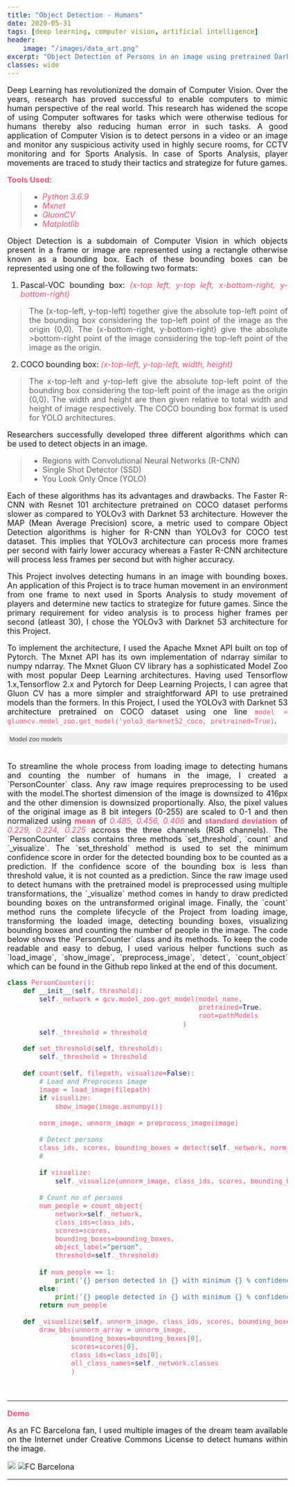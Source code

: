 ```yaml
---
title: "Object Detection - Humans"
date: 2020-05-31
tags: [deep learning, computer vision, artificial intelligence]
header: 
    image: "/images/data_art.png"
excerpt: "Object Detection of Persons in an image using pretrained Darknet 53 YOLOv3 architecture"
classes: wide
---
```



<script>
    function toggleDivZoo() {
        var div = document.getElementById("coll_content");
        if (div.style.display === "block") {
            div.style.display = "none";
        }
        else {
            div.style.display = "block";
        }
    }
</script>

<style>
    .collapsible {
        background-color: #eee;
        color: #444;
        cursor: pointer;
        padding: 5px;
        width: 100%;
        border: none;
        text-align: left;
        outline: none;
        font-size: 15px;
        border-radius:5px;
    }

    .active {
        background-color: #ccc;
    }

    .collapsible:hover {
        background-color: #ccc;
    }

    .content {
        color: #000000;
        padding: 0 18px;
        display: none;
        overflow-y: auto;
        height: 400px;
        background-color: #f1f1f1;
    }

    code {
        color: #f25278;
    }

    b {
        color: #f25278;
    }

    i {
        color: #f25278;
    }

    body {
        text-align: justify;
        font-size: 18px;
    }

</style>

Deep Learning has revolutionized the domain of Computer Vision. Over the years, research has proved successful to enable computers to mimic human perspective of the real world. This research has widened the scope of using Computer softwares for tasks which were otherwise tedious for humans thereby also reducing human error in such tasks. A good application of Computer Vision is to detect persons in a video or an image and monitor any suspicious activity used in highly secure rooms, for CCTV monitoring and for Sports Analysis. In case of Sports Analysis, player movements are traced to study their tactics and strategize for future games.

<b>Tools Used:</b>
> * <i>Python 3.6.9</i>
> * <i>Mxnet</i> 
> * <i>GluonCV</i>
> * <i>Matplotlib</i>

Object Detection is a subdomain of Computer Vision in which objects present in a frame or image are represented using a rectangle otherwise known as a bounding box. Each of these bounding boxes can be represented using one of the following two formats:

1. Pascal-VOC bounding box: <i>(x-top left, y-top left, x-bottom-right, y-bottom-right)</i>
> The (x-top-left, y-top-left) together give the absolute top-left point of the bounding box considering the top-left point of the image as the origin (0,0). The (x-bottom-right, y-bottom-right) give the absolute >bottom-right point of the image considering the top-left point of the image as the origin. 


2. COCO bounding box: <i>(x-top-left, y-top-left, width, height)</i>
> The x-top-left and y-top-left give the absolute top-left point of the bounding box considering the top-left point of the image as the origin (0,0). The width and height are then given relative to total width and height of image respectively. The COCO bounding box format is used for YOLO architectures. 


Researchers successfully developed three different algorithms which can be used to detect objects in an image. 
> * Regions with Convolutional Neural Networks (R-CNN)
> * Single Shot Detector (SSD)
> * You Look Only Once (YOLO)


Each of these algorithms has its advantages and drawbacks. The Faster R-CNN with Resnet 101 architecture pretrained on COCO dataset performs slower as compared to YOLOv3 with Darknet 53 architecture. However the MAP (Mean Average Precision) score, a metric used to compare Object Detection algorithms is higher for R-CNN than YOLOv3 for COCO test dataset. This implies that YOLOv3 architecture can process more frames per second with fairly lower accuracy whereas a Faster R-CNN architecture will process less frames per second but with higher accuracy.

This Project involves detecting humans in an image with bounding boxes. An application of this Project is to trace human movement in an environment from one frame to next used in Sports Analysis to study movement of players and determine new tactics to strategize for future games. Since the primary requirement for video analysis is to process higher frames per second (atleast 30), I chose the YOLOv3 with Darknet 53 architecture for this Project.

To implement the architecture, I used the Apache Mxnet API built on top of Pytorch. The Mxnet API has its own implementation of ndarray similar to numpy ndarray. The Mxnet Gluon CV library has a sophisticated Model Zoo with most popular Deep Learning architectures. Having used Tensorflow 1.x,Tensorflow 2.x and Pytorch for Deep Learning Projects, I can agree that Gluon CV has a more simpler and straightforward API to use pretrained models than the formers. In this Project, I used the YOLOv3 with Darknet 53 architecture pretrained on COCO dataset using one line `model = gluoncv.model_zoo.get_model('yolo3_darknet52_coco, pretrained=True)`.

<button type="button" id="coll_button" class="collapsible" onclick="toggleDivZoo()">Model zoo models</button>

<!--<div class="content" id="coll_content">
    <p> Hey </p>
</div>-->


<div class="content" id="coll_content">
    <ul>
        <li>resnet18_v1</li>
        <li>resnet34_v1</li>
        <li>resnet50_v1</li>
        <li>resnet101_v1</li>
        <li>resnet152_v1</li>
        <li>resnet18_v2</li>
        <li>resnet34_v2</li>
        <li>resnet50_v2</li>
        <li>resnet101_v2</li>
        <li>resnet152_v2</li>
        <li>resnest50</li>
        <li>resnest101</li>
        <li>resnest200</li>
        <li>resnest269</li>
        <li>se_resnet18_v1</li>
        <li>se_resnet34_v1</li>
        <li>se_resnet50_v1</li>
        <li>se_resnet101_v1</li>
        <li>se_resnet152_v1</li>
        <li>se_resnet18_v2</li>
        <li>se_resnet34_v2</li>
        <li>se_resnet50_v2</li>
        <li>se_resnet101_v2</li>
        <li>se_resnet152_v2</li>
        <li>vgg11</li>
        <li>vgg13</li>
        <li>vgg16</li>
        <li>vgg19</li>
        <li>vgg11_bn</li>
        <li>vgg13_bn</li>
        <li>vgg16_bn</li>
        <li>vgg19_bn</li>
        <li>alexnet</li>
        <li>densenet121</li>
        <li>densenet161</li>
        <li>densenet169</li>
        <li>densenet201</li>
        <li>squeezenet1.0</li>
        <li>squeezenet1.1</li>
        <li>googlenet</li>
        <li>inceptionv3</li>
        <li>xception</li>
        <li>xception71</li>
        <li>mobilenet1.0</li>
        <li>mobilenet0.75</li>
        <li>mobilenet0.5</li>
        <li>mobilenet0.25</li>
        <li>mobilenetv2_1.0</li>
        <li>mobilenetv2_0.75</li>
        <li>mobilenetv2_0.5</li>
        <li>mobilenetv2_0.25</li>
        <li>mobilenetv3_large</li>
        <li>mobilenetv3_small</li>
        <li>mobile_pose_resnet18_v1b</li>
        <li>mobile_pose_resnet50_v1b</li>
        <li>mobile_pose_mobilenet1.0</li>
        <li>mobile_pose_mobilenetv2_1.0</li>
        <li>mobile_pose_mobilenetv3_large</li>
        <li>mobile_pose_mobilenetv3_small</li>
        <li>ssd_300_vgg16_atrous_voc</li>
        <li>ssd_300_vgg16_atrous_coco</li>
        <li>ssd_300_vgg16_atrous_custom</li>
        <li>ssd_512_vgg16_atrous_voc</li>
        <li>ssd_512_vgg16_atrous_coco</li>
        <li>ssd_512_vgg16_atrous_custom</li>
        <li>ssd_512_resnet18_v1_voc</li>
        <li>ssd_512_resnet18_v1_coco</li>
        <li>ssd_512_resnet50_v1_voc</li>
        <li>ssd_512_resnet50_v1_coco</li>
        <li>ssd_512_resnet50_v1_custom</li>
        <li>ssd_512_resnet101_v2_voc</li>
        <li>ssd_512_resnet152_v2_voc</li>
        <li>ssd_512_mobilenet1.0_voc</li>
        <li>ssd_512_mobilenet1.0_coco</li>
        <li>ssd_512_mobilenet1.0_custom</li>
        <li>ssd_300_mobilenet0.25_voc</li>
        <li>ssd_300_mobilenet0.25_coco</li>
        <li>ssd_300_mobilenet0.25_custom</li>
        <li>faster_rcnn_resnet50_v1b_voc</li>
        <li>mask_rcnn_resnet18_v1b_coco</li>
        <li>faster_rcnn_resnet50_v1b_coco</li>
        <li>faster_rcnn_fpn_resnet50_v1b_coco</li>
        <li>faster_rcnn_fpn_syncbn_resnet50_v1b_coco</li>
        <li>faster_rcnn_fpn_syncbn_resnest50_coco</li>
        <li>faster_rcnn_resnet50_v1b_custom</li>
        <li>faster_rcnn_resnet101_v1d_voc</li>
        <li>faster_rcnn_resnet101_v1d_coco</li>
        <li>faster_rcnn_fpn_resnet101_v1d_coco</li>
        <li>faster_rcnn_fpn_syncbn_resnet101_v1d_coco</li>
        <li>faster_rcnn_fpn_syncbn_resnest101_coco</li>
        <li>faster_rcnn_resnet101_v1d_custom</li>
        <li>faster_rcnn_fpn_syncbn_resnest269_coco</li>
        <li>custom_faster_rcnn_fpn</li>
        <li>mask_rcnn_resnet50_v1b_coco</li>
        <li>mask_rcnn_fpn_resnet50_v1b_coco</li>
        <li>mask_rcnn_resnet101_v1d_coco</li>
        <li>mask_rcnn_fpn_resnet101_v1d_coco</li>
        <li>mask_rcnn_fpn_resnet18_v1b_coco</li>
        <li>mask_rcnn_fpn_syncbn_resnet18_v1b_coco</li>
        <li>mask_rcnn_fpn_syncbn_mobilenet1_0_coco</li>
        <li>custom_mask_rcnn_fpn</li>
        <li>cifar_resnet20_v1</li>
        <li>cifar_resnet56_v1</li>
        <li>cifar_resnet110_v1</li>
        <li>cifar_resnet20_v2</li>
        <li>cifar_resnet56_v2</li>
        <li>cifar_resnet110_v2</li>
        <li>cifar_wideresnet16_10</li>
        <li>cifar_wideresnet28_10</li>
        <li>cifar_wideresnet40_8</li>
        <li>cifar_resnext29_32x4d</li>
        <li>cifar_resnext29_16x64d</li>
        <li>fcn_resnet50_voc</li>
        <li>fcn_resnet101_coco</li>
        <li>fcn_resnet101_voc</li>
        <li>fcn_resnet50_ade</li>
        <li>fcn_resnet101_ade</li>
        <li>psp_resnet101_coco</li>
        <li>psp_resnet101_voc</li>
        <li>psp_resnet50_ade</li>
        <li>psp_resnet101_ade</li>
        <li>psp_resnet101_citys</li>
        <li>deeplab_resnet101_coco</li>
        <li>deeplab_resnet101_voc</li>
        <li>deeplab_resnet152_coco</li>
        <li>deeplab_resnet152_voc</li>
        <li>deeplab_resnet50_ade</li>
        <li>deeplab_resnet101_ade</li>
        <li>deeplab_resnest50_ade</li>
        <li>deeplab_resnest101_ade</li>
        <li>deeplab_resnest200_ade</li>
        <li>deeplab_resnest269_ade</li>
        <li>deeplab_resnet50_citys</li>
        <li>deeplab_resnet101_citys</li>
        <li>deeplab_v3b_plus_wideresnet_citys</li>
        <li>icnet_resnet50_citys</li>
        <li>icnet_resnet50_mhpv1</li>
        <li>resnet18_v1b</li>
        <li>resnet34_v1b</li>
        <li>resnet50_v1b</li>
        <li>resnet50_v1b_gn</li>
        <li>resnet101_v1b_gn</li>
        <li>resnet101_v1b</li>
        <li>resnet152_v1b</li>
        <li>resnet50_v1c</li>
        <li>resnet101_v1c</li>
        <li>resnet152_v1c</li>
        <li>resnet50_v1d</li>
        <li>resnet101_v1d</li>
        <li>resnet152_v1d</li>
        <li>resnet50_v1e</li>
        <li>resnet101_v1e</li>
        <li>resnet152_v1e</li>
        <li>resnet50_v1s</li>
        <li>resnet101_v1s</li>
        <li>resnet152_v1s</li>
        <li>resnext50_32x4d</li>
        <li>resnext101_32x4d</li>
        <li>resnext101_64x4d</li>
        <li>resnext101b_64x4d</li>
        <li>se_resnext50_32x4d</li>
        <li>se_resnext101_32x4d</li>
        <li>se_resnext101_64x4d</li>
        <li>se_resnext101e_64x4d</li>
        <li>senet_154</li>
        <li>senet_154e</li>
        <li>darknet53</li>
        <li>yolo3_darknet53_coco</li>
        <li>yolo3_darknet53_voc</li>
        <li>yolo3_darknet53_custom</li>
        <li>yolo3_mobilenet1.0_coco</li>
        <li>yolo3_mobilenet1.0_voc</li>
        <li>yolo3_mobilenet1.0_custom</li>
        <li>yolo3_mobilenet0.25_coco</li>
        <li>yolo3_mobilenet0.25_voc</li>
        <li>yolo3_mobilenet0.25_custom</li>
        <li>nasnet_4_1056</li>
        <li>nasnet_5_1538</li>
        <li>nasnet_7_1920</li>
        <li>nasnet_6_4032</li>
        <li>simple_pose_resnet18_v1b</li>
        <li>simple_pose_resnet50_v1b</li>
        <li>simple_pose_resnet101_v1b</li>
        <li>simple_pose_resnet152_v1b</li>
        <li>simple_pose_resnet50_v1d</li>
        <li>simple_pose_resnet101_v1d</li>
        <li>simple_pose_resnet152_v1d</li>
        <li>residualattentionnet56</li>
        <li>residualattentionnet92</li>
        <li>residualattentionnet128</li>
        <li>residualattentionnet164</li>
        <li>residualattentionnet200</li>
        <li>residualattentionnet236</li>
        <li>residualattentionnet452</li>
        <li>cifar_residualattentionnet56</li>
        <li>cifar_residualattentionnet92</li>
        <li>cifar_residualattentionnet452</li>
        <li>resnet18_v1b_0.89</li>
        <li>resnet50_v1d_0.86</li>
        <li>resnet50_v1d_0.48</li>
        <li>resnet50_v1d_0.37</li>
        <li>resnet50_v1d_0.11</li>
        <li>resnet101_v1d_0.76</li>
        <li>resnet101_v1d_0.73</li>
        <li>mobilenet1.0_int8</li>
        <li>resnet50_v1_int8</li>
        <li>ssd_300_vgg16_atrous_voc_int8</li>
        <li>ssd_512_mobilenet1.0_voc_int8</li>
        <li>ssd_512_resnet50_v1_voc_int8</li>
        <li>ssd_512_vgg16_atrous_voc_int8</li>
        <li>alpha_pose_resnet101_v1b_coco</li>
        <li>vgg16_ucf101</li>
        <li>vgg16_hmdb51</li>
        <li>vgg16_kinetics400</li>
        <li>vgg16_sthsthv2</li>
        <li>inceptionv1_ucf101</li>
        <li>inceptionv1_hmdb51</li>
        <li>inceptionv1_kinetics400</li>
        <li>inceptionv1_sthsthv2</li>
        <li>inceptionv3_ucf101</li>
        <li>inceptionv3_hmdb51</li>
        <li>inceptionv3_kinetics400</li>
        <li>inceptionv3_sthsthv2</li>
        <li>c3d_kinetics400</li>
        <li>p3d_resnet50_kinetics400</li>
        <li>p3d_resnet101_kinetics400</li>
        <li>r2plus1d_resnet18_kinetics400</li>
        <li>r2plus1d_resnet34_kinetics400</li>
        <li>r2plus1d_resnet50_kinetics400</li>
        <li>r2plus1d_resnet101_kinetics400</li>
        <li>r2plus1d_resnet152_kinetics400</li>
        <li>i3d_resnet50_v1_ucf101</li>
        <li>i3d_resnet50_v1_hmdb51</li>
        <li>i3d_resnet50_v1_kinetics400</li>
        <li>i3d_resnet50_v1_sthsthv2</li>
        <li>i3d_resnet50_v1_custom</li>
        <li>i3d_resnet101_v1_kinetics400</li>
        <li>i3d_inceptionv1_kinetics400</li>
        <li>i3d_inceptionv3_kinetics400</li>
        <li>i3d_nl5_resnet50_v1_kinetics400</li>
        <li>i3d_nl10_resnet50_v1_kinetics400</li>
        <li>i3d_nl5_resnet101_v1_kinetics400</li>
        <li>i3d_nl10_resnet101_v1_kinetics400</li>
        <li>slowfast_4x16_resnet50_kinetics400</li>
        <li>slowfast_4x16_resnet50_custom</li>
        <li>slowfast_8x8_resnet50_kinetics400</li>
        <li>slowfast_4x16_resnet101_kinetics400</li>
        <li>slowfast_8x8_resnet101_kinetics400</li>
        <li>slowfast_16x8_resnet101_kinetics400</li>
        <li>slowfast_16x8_resnet101_50_50_kinetics400</li>
        <li>resnet18_v1b_kinetics400</li>
        <li>resnet34_v1b_kinetics400</li>
        <li>resnet50_v1b_kinetics400</li>
        <li>resnet101_v1b_kinetics400</li>
        <li>resnet152_v1b_kinetics400</li>
        <li>resnet18_v1b_sthsthv2</li>
        <li>resnet34_v1b_sthsthv2</li>
        <li>resnet50_v1b_sthsthv2</li>
        <li>resnet101_v1b_sthsthv2</li>
        <li>resnet152_v1b_sthsthv2</li>
        <li>resnet50_v1b_ucf101</li>
        <li>resnet50_v1b_hmdb51</li>
        <li>resnet50_v1b_custom</li>
        <li>fcn_resnet101_voc_int8</li>
        <li>fcn_resnet101_coco_int8</li>
        <li>psp_resnet101_voc_int8</li>
        <li>psp_resnet101_coco_int8</li>
        <li>deeplab_resnet101_voc_int8</li>
        <li>deeplab_resnet101_coco_int8</li>
        <li>center_net_resnet18_v1b_voc</li>
        <li>center_net_resnet18_v1b_dcnv2_voc</li>
        <li>center_net_resnet18_v1b_coco</li>
        <li>center_net_resnet18_v1b_dcnv2_coco</li>
        <li>center_net_resnet50_v1b_voc</li>
        <li>center_net_resnet50_v1b_dcnv2_voc</li>
        <li>center_net_resnet50_v1b_coco</li>
        <li>center_net_resnet50_v1b_dcnv2_coco</li>
        <li>center_net_resnet101_v1b_voc</li>
        <li>center_net_resnet101_v1b_dcnv2_voc</li>
        <li>center_net_resnet101_v1b_coco</li>
        <li>center_net_resnet101_v1b_dcnv2_coco</li>
        <li>center_net_dla34_voc</li>
        <li>center_net_dla34_dcnv2_voc</li>
        <li>center_net_dla34_coco</li>
        <li>center_net_dla34_dcnv2_coco</li>
        <li>dla34</li>
        <li>simple_pose_resnet18_v1b_int8</li>
        <li>simple_pose_resnet50_v1b_int8</li>
        <li>simple_pose_resnet50_v1d_int8</li>
        <li>simple_pose_resnet101_v1b_int8</li>
        <li>simple_pose_resnet101_v1d_int8</li>
        <li>vgg16_ucf101_int8</li>
        <li>inceptionv3_ucf101_int8</li>
        <li>resnet18_v1b_kinetics400_int8</li>
        <li>resnet50_v1b_kinetics400_int8</li>
        <li>inceptionv3_kinetics400_int8</li>
        <li>hrnet_w18_small_v1_c</li>
        <li>hrnet_w18_small_v2_c</li>
        <li>hrnet_w30_c</li>
        <li>hrnet_w32_c</li>
        <li>hrnet_w40_c</li>
        <li>hrnet_w44_c</li>
        <li>hrnet_w48_c</li>
        <li>hrnet_w18_small_v1_s</li>
        <li>hrnet_w18_small_v2_s</li>
        <li>hrnet_w48_s</li>
        <li>siamrpn_alexnet_v2_otb15</li>
    </ul>
</div>

<br />
To streamline the whole process from loading image to detecting humans and counting the number of humans in the image, I created a `PersonCounter` class. Any raw image requires preprocessing to be used with the model.The shortest dimension of the image is downsized to 416px and the other dimension is downsized proportionally. Also, the pixel values of the original image as 8 bit integers (0-255) are scaled to 0-1 and then normalized using <b>mean</b> of <i>0.485, 0.456, 0.406</i> and <b>standard deviation</b> of <i>0.229, 0.224, 0.225</i> accross the three channels (RGB channels). The `PersonCounter` class contains three methods `set_threshold`, `count` and  `_visualize`. The `set_threshold` method is used to set the minimum confidence score in order for the detected bounding box to be counted as a prediction. If the confidence score of the bounding box is less than threshold value, it is not counted as a prediction. Since the raw image used to detect humans with the pretrained model is preprocessed using multiple transformations, the `_visualize` method comes in handy to draw predicted bounding boxes on the untransformed original image. 
Finally, the `count` method runs the complete lifecycle of the Project from loading image, transforming the loaded image, detecting bounding boxes, visualizing bounding boxes and counting the number of people in the image. The code below shows the `PersonCounter` class and its methods. To keep the code readable and easy to debug, I used various helper functions such as `load_image`, `show_image`, `preprocess_image`, `detect`, `count_object` which can be found in the Github repo linked at the end of this document.

~~~~python
class PersonCounter():
    def __init__(self, threshold):
        self._network = gcv.model_zoo.get_model(model_name, 
                                                pretrained=True, 
                                                root=pathModels
                                            )
        self._threshold = threshold

    def set_threshold(self, threshold):
        self._threshold = threshold
        
    def count(self, filepath, visualize=False):
        # Load and Preprocess image
        image = load_image(filepath)
        if visualize:
            show_image(image.asnumpy())
        
        norm_image, unnorm_image = preprocess_image(image)
        
        # Detect persons
        class_ids, scores, bounding_boxes = detect(self._network, norm_image)
        #
        
        if visualize:
            self._visualize(unnorm_image, class_ids, scores, bounding_boxes)
        
        # Count no of persons
        num_people = count_object(
            network=self._network, 
            class_ids=class_ids,
            scores=scores,
            bounding_boxes=bounding_boxes,
            object_label="person",
            threshold=self._threshold)
        
        if num_people == 1:
            print('{} person detected in {} with minimum {} % confidence.'.format(num_people, filepath, self._threshold * 100)) 
        else:
            print('{} people detected in {} with minimum {} % confidence.'.format(num_people, filepath, self._threshold * 100))
        return num_people
    
    def _visualize(self, unnorm_image, class_ids, scores, bounding_boxes):
        draw_bbs(unnorm_array = unnorm_image, 
                bounding_boxes=bounding_boxes[0], 
                scores=scores[0], 
                class_ids=class_ids[0], 
                all_class_names=self._network.classes
                )
~~~~
<br />

---

<b>Demo</b>

As an FC Barcelona fan, I used multiple images of the dream team available on the Internet under Creative Commons License to detect humans within the image.

<img style="width:20px; height:20px" src="" alt="FC Barcelona" >
<img src="" alt="FC Barcelona" >

---

<!--<b>Code Repository</b>

Click <a href="https://github.com/kasim95/Object_Detection_Humans" target="_blank">here</a> to access the Github repository. 

---

-->
